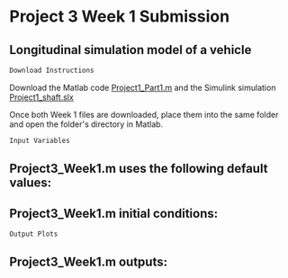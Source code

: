 # Project	3	Week	1	Submission
##  Longitudinal simulation model of a vehicle

```markdown
Download Instructions
```
Download the Matlab code [Project1_Part1.m](https://github.com/JoshuaSerrano71/MEEN432Sp2025_JoshuaSerrano71/tree/main/Project1/Part1/Project1_Part1.m) and the Simulink simulation [Project1_shaft.slx](https://github.com/JoshuaSerrano71/MEEN432Sp2025_JoshuaSerrano71/tree/main/Project1/Project1_shaft.slx) <br>

Once both Week 1 files are downloaded, place them into the same folder and open the folder's directory in Matlab. <br>

```markdown
Input Variables
```
Project3_Week1.m uses the following default values:
- 

Project3_Week1.m initial conditions:
- 

```markdown
Output Plots
```

Project3_Week1.m outputs:
- 
